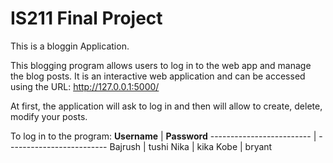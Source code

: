 # IS211 Final Project

This is a bloggin Application.

This blogging program allows users to log in to the web app and manage the blog posts.
It is an interactive web application and can be accessed using the URL: http://127.0.0.1:5000/

At first, the application will ask to log in and then will allow to create, delete, modify your posts.

To log in to the program:
**Username**  | **Password**
------------------------- | -------------------------
Bajrush    |    tushi
Nika  |    kika
Kobe   |   bryant
